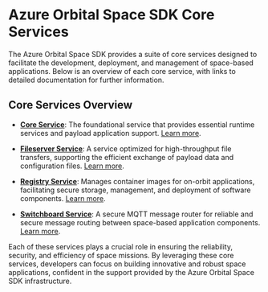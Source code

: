 # Azure Orbital Space SDK Core Services

The Azure Orbital Space SDK provides a suite of core services designed to facilitate the development, deployment, and management of space-based applications. Below is an overview of each core service, with links to detailed documentation for further information.

## Core Services Overview

- **[Core Service](https://github.com/microsoft/azure-orbital-space-sdk-core)**: The foundational service that provides essential runtime services and payload application support. [Learn more](./core-services.md).

- **[Fileserver Service](https://github.com/microsoft/azure-orbital-space-sdk-coresvc-fileserver)**: A service optimized for high-throughput file transfers, supporting the efficient exchange of payload data and configuration files. [Learn more](./fileserver.md).

- **[Registry Service](https://github.com/microsoft/azure-orbital-space-sdk-coresvc-registry)**: Manages container images for on-orbit applications, facilitating secure storage, management, and deployment of software components. [Learn more](./registry.md).

- **[Switchboard Service](https://github.com/microsoft/azure-orbital-space-sdk-coresvc-switchboard)**: A secure MQTT message router for reliable and secure message routing between space-based application components. [Learn more](./switchboard.md).

Each of these services plays a crucial role in ensuring the reliability, security, and efficiency of space missions. By leveraging these core services, developers can focus on building innovative and robust space applications, confident in the support provided by the Azure Orbital Space SDK infrastructure.